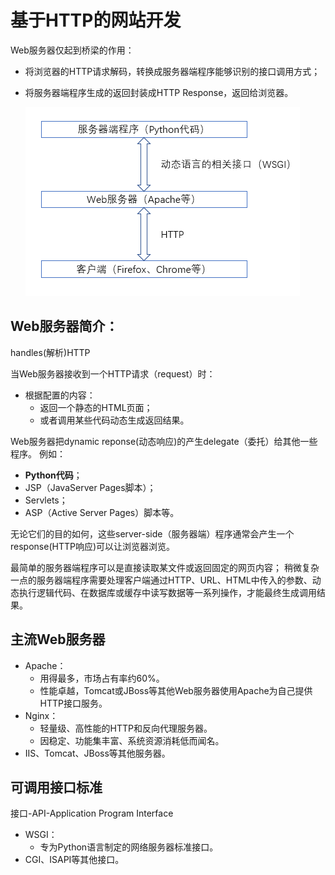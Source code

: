 # 基于HTTP的网站开发

Web服务器仅起到桥梁的作用：

* 将浏览器的HTTP请求解码，转换成服务器端程序能够识别的接口调用方式；
* 将服务器端程序生成的返回封装成HTTP Response，返回给浏览器。

  ![](../.gitbook/assets/s-a-b.png)

## Web服务器简介：

handles\(解析\)HTTP

当Web服务器接收到一个HTTP请求（request）时：

* 根据配置的内容：
  * 返回一个静态的HTML页面；
  * 或者调用某些代码动态生成返回结果。

Web服务器把dynamic reponse\(动态响应\)的产生delegate（委托）给其他一些程序。 例如：

* **Python代码**；
* JSP（JavaServer Pages脚本）；
* Servlets；
* ASP（Active Server Pages）脚本等。

无论它们的目的如何，这些server-side（服务器端）程序通常会产生一个response\(HTTP响应\)可以让浏览器浏览。

最简单的服务器端程序可以是直接读取某文件或返回固定的网页内容； 稍微复杂一点的服务器端程序需要处理客户端通过HTTP、URL、HTML中传入的参数、动态执行逻辑代码、在数据库或缓存中读写数据等一系列操作，才能最终生成调用结果。

## 主流Web服务器

* Apache：
  * 用得最多，市场占有率约60%。
  * 性能卓越，Tomcat或JBoss等其他Web服务器使用Apache为自己提供HTTP接口服务。
* Nginx：
  * 轻量级、高性能的HTTP和反向代理服务器。
  * 因稳定、功能集丰富、系统资源消耗低而闻名。
* IIS、Tomcat、JBoss等其他服务器。

## 可调用接口标准

接口-API-Application Program Interface

* WSGI：
  * 专为Python语言制定的网络服务器标准接口。
* CGI、ISAPI等其他接口。

